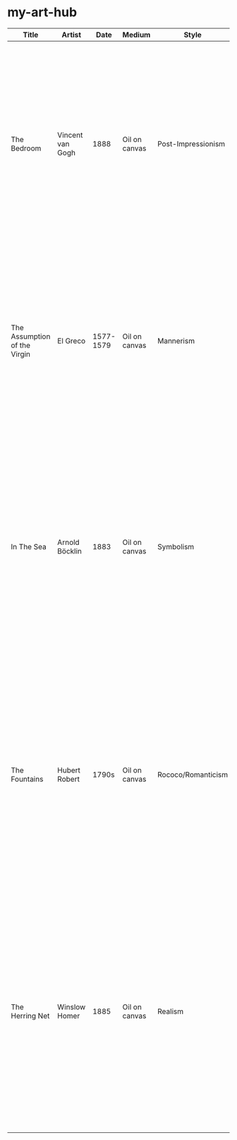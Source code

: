 # my-art-hub
| Title                   | Artist             | Date      | Medium                     | Style              | Theme               | Description                                                                                                                                                                                                                                                                                                           |
|------------------------|--------------------|-----------|----------------------------|--------------------|---------------------|-----------------------------------------------------------------------------------------------------------------------------------------------------------------------------------------------------------------------------------------------------------------------------------------------------------------------|
| The Bedroom            | Vincent van Gogh   | 1888      | Oil on canvas              | Post-Impressionism | Self-portrait | Van Gogh's "The Bedroom" is an intimate portrayal of his own bedroom in the Yellow House in the French city of Arles. The use of bold colors and swirling patterns reflects his emotional state, and the room is painted with a sense of personal significance.
| The Assumption of the Virgin | El Greco     | 1577-1579 | Oil on canvas              | Mannerism          | Religious           | El Greco's "The Assumption of the Virgin" displays his unique Mannerist style with elongated forms and bright colors. The painting depicts the Virgin Mary ascending to heaven, surrounded by a divine atmosphere and adoring angels.
| In The Sea             | Arnold Böcklin     | 1883      | Oil on canvas              | Symbolism          | Romantic  | Böcklin's "In The Sea" is a symbolist piece that captures a scene with a dreamlike quality to it. It features a mysterious, solitary figure standing on a rock in the sea, with fantastical elements and a surreal atmosphere, reflecting the artist's interest in the mystical and otherworldly.
| The Fountains          | Hubert Robert      | 1790s     | Oil on canvas              | Rococo/Romanticism        | Architecture | "The Fountains" by Hubert Robert is a whimsical depiction of a fantastical landscape with grand architectural structures and flowing fountains. The painting combines elements of Rococo and Romanticism, creating a picturesque scene that invites viewers into an idealized and beautiful world.
| The Herring Net        | Winslow Homer      | 1885      | Oil on canvas              | Realism            | Maritime | Winslow Homer's "The Herring Net" is a realistic portrayal of the daily life of a fisherman. The painting captures the moment when a group of fishermen hauls in their catch, displaying the artist's attention to detail and great skill of depicting light and movement in a natural setting.
